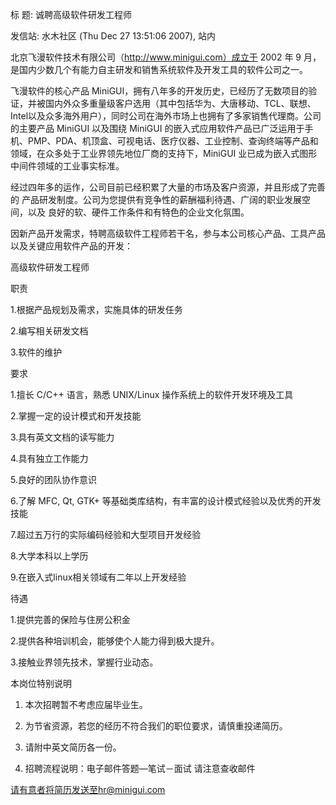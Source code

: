 标  题: 诚聘高级软件研发工程师

发信站: 水木社区 (Thu Dec 27 13:51:06 2007), 站内



北京飞漫软件技术有限公司（http://www.minigui.com）成立于 2002 年 9 月，是国内少数几个有能力自主研发和销售系统软件及开发工具的软件公司之一。



飞漫软件的核心产品 MiniGUI，拥有八年多的开发历史，已经历了无数项目的验证，并被国内外众多重量级客户选用（其中包括华为、大唐移动、TCL、联想、Intel以及众多海外用户），同时公司在海外市场上也拥有了多家销售代理商。公司的主要产品 MiniGUI 以及围绕 MiniGUI 的嵌入式应用软件产品已广泛运用于手机、PMP、PDA、机顶盒、可视电话、医疗仪器、工业控制、查询终端等产品和领域，在众多处于工业界领先地位厂商的支持下，MiniGUI 业已成为嵌入式图形中间件领域的工业事实标准。

 

经过四年多的运作，公司目前已经积累了大量的市场及客户资源，并且形成了完善的 产品研发制度。公司为您提供有竞争性的薪酬福利待遇、广阔的职业发展空间，以及 良好的软、硬件工作条件和有特色的企业文化氛围。

 

因新产品开发需求，特聘高级软件工程师若干名，参与本公司核心产品、工具产品以及关键应用软件产品的开发：



高级软件研发工程师



职责

 1.根据产品规划及需求，实施具体的研发任务

 2.编写相关研发文档

 3.软件的维护

 

 要求

 1.擅长 C/C++ 语言，熟悉 UNIX/Linux 操作系统上的软件开发环境及工具

 2.掌握一定的设计模式和开发技能

 3.具有英文文档的读写能力

 4.具有独立工作能力

 5.良好的团队协作意识

 6.了解 MFC, Qt, GTK+ 等基础类库结构，有丰富的设计模式经验以及优秀的开发技能

 7.超过五万行的实际编码经验和大型项目开发经验

 8.大学本科以上学历

 9.在嵌入式linux相关领域有二年以上开发经验

 

 待遇

 1.提供完善的保险与住房公积金

 2.提供各种培训机会，能够使个人能力得到极大提升。

 3.接触业界领先技术，掌握行业动态。

 

 本岗位特别说明

 1. 本次招聘暂不考虑应届毕业生。

 2. 为节省资源，若您的经历不符合我们的职位要求，请慎重投递简历。

 3. 请附中英文简历各一份。

 4. 招聘流程说明：电子邮件答题―笔试－面试 请注意查收邮件





请有意者将简历发送至hr@minigui.com

